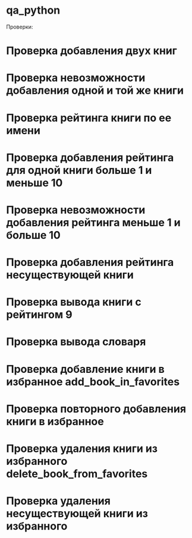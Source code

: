 # qa_python
Проверки:
# Проверка добавления двух книг
# Проверка невозможности добавления одной и той же книги
#  Проверка рейтинга книги по ее имени
# Проверка добавления рейтинга для одной книги больше 1 и меньше 10
# Проверка невозможности добавления рейтинга меньше 1 и больше 10
# Проверка добавления рейтинга несуществующей книги
#  Проверка вывода книги с рейтингом 9
# Проверка вывода словаря
# Проверка добавление книги в избранное add_book_in_favorites
# Проверка повторного добавления книги в избранное
# Проверка удаления книги из избранного delete_book_from_favorites
# Проверка удаления несуществующей книги из избранного